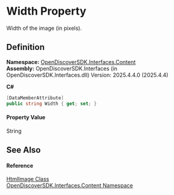# Width Property


Width of the image (in pixels).



## Definition
**Namespace:** <a href="79f11d04-c275-b915-db5b-ab2227989555">OpenDiscoverSDK.Interfaces.Content</a>  
**Assembly:** OpenDiscoverSDK.Interfaces (in OpenDiscoverSDK.Interfaces.dll) Version: 2025.4.4.0 (2025.4.4)

**C#**
``` C#
[DataMemberAttribute]
public string Width { get; set; }
```



#### Property Value
String

## See Also


#### Reference
<a href="e0ae2984-7bfb-211a-cf25-800b09241444">HtmlImage Class</a>  
<a href="79f11d04-c275-b915-db5b-ab2227989555">OpenDiscoverSDK.Interfaces.Content Namespace</a>  
